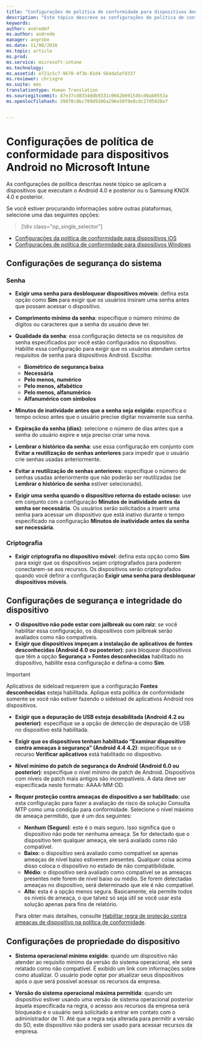 ```yaml
---
title: "Configurações de política de conformidade para dispositivos Android | Microsoft Intune"
description: "Este tópico descreve as configurações de política de conformidade de dispositivo Android."
keywords: 
author: andredm7
ms.author: andredm
manager: angrobe
ms.date: 11/08/2016
ms.topic: article
ms.prod: 
ms.service: microsoft-intune
ms.technology: 
ms.assetid: e721c5c7-9678-4f3b-81d4-564da5efd337
ms.reviewer: chrisgre
ms.suite: ems
translationtype: Human Translation
ms.sourcegitcommit: 87e37cd8334ddb9331c0662b691545cd0ab0553a
ms.openlocfilehash: 398f0c8bc789d9106a296e50f0e0cdc27d5920a7


---
```



# <a name="compliance-policy-settings-for-android-devices-in-microsoft-intune"></a>Configurações de política de conformidade para dispositivos Android no Microsoft Intune

As configurações de política descritas neste tópico se aplicam a dispositivos que executam o Android 4.0 e posterior ou o Samsung KNOX 4.0 e posterior.

Se você estiver procurando informações sobre outras plataformas, selecione uma das seguintes opções:
> [!div class="op_single_selector"]
- [Configurações da política de conformidade para dispositivos iOS](ios-compliance-policy-settings-in-microsoft-intune.md)
- [Configurações de política de conformidade para dispositivos Windows](windows-compliance-policy-settings-in-microsoft-intune.md)

## <a name="system-security-settings"></a>Configurações de segurança do sistema
### <a name="password"></a>Senha
- **Exigir uma senha para desbloquear dispositivos móveis**: defina esta opção como **Sim** para exigir que os usuários insiram uma senha antes que possam acessar o dispositivo.

-  **Comprimento mínimo da senha**: especifique o número mínimo de dígitos ou caracteres que a senha do usuário deve ter.

- **Qualidade da senha**: essa configuração detecta se os requisitos de senha especificados por você estão configurados no dispositivo. Habilite essa configuração para exigir que os usuários atendam certos requisitos de senha para dispositivos Android. Escolha:

  -   **Biométrico de segurança baixa**
  -   **Necessária**
  -   **Pelo menos, numérico**
  -   **Pelo menos, alfabético**
  -   **Pelo menos, alfanumérico**
  -   **Alfanumérico com símbolos**

- **Minutos de inatividade antes que a senha seja exigida:** especifica o tempo ocioso antes que o usuário precise digitar novamente sua senha.

- **Expiração da senha (dias)**: selecione o número de dias antes que a senha do usuário expire e seja preciso criar uma nova.

- **Lembrar o histórico da senha**: use essa configuração em conjunto com **Evitar a reutilização de senhas anteriores** para impedir que o usuário crie senhas usadas anteriormente.

- **Evitar a reutilização de senhas anteriores:** especifique o número de senhas usadas anteriormente que não poderão ser reutilizadas (se **Lembrar o histórico de senha** estiver selecionado).

- **Exigir uma senha quando o dispositivo retorna do estado ocioso:** use em conjunto com a configuração **Minutos de inatividade antes da senha ser necessária**. Os usuários serão solicitados a inserir uma senha para acessar um dispositivo que está inativo durante o tempo especificado na configuração **Minutos de inatividade antes da senha ser necessária**.

### <a name="encryption"></a>Criptografia
- **Exigir criptografia no dispositivo móvel**: defina esta opção como **Sim** para exigir que os dispositivos sejam criptografados para poderem conectarem-se aos recursos. Os dispositivos serão criptografados quando você definir a configuração **Exigir uma senha para desbloquear dispositivos móveis**.

## <a name="device-health-and-security-settings"></a>Configurações de segurança e integridade do dispositivo

- **O dispositivo não pode estar com jailbreak ou com raiz**: se você habilitar essa configuração, os dispositivos com jailbreak serão avaliados como não compatíveis.
- **Exigir que dispositivos impeçam a instalação de aplicativos de fontes desconhecidas (Android 4.0 ou posterior)**: para bloquear dispositivos que têm a opção **Segurança > Fontes desconhecidas** habilitado no dispositivo, habilite essa configuração e defina-a como **Sim**.  

>[!IMPORTANT]
>Aplicativos de sideload requerem que a configuração **Fontes desconhecidas** esteja habilitada. Aplique esta política de conformidade somente se você não estiver fazendo o sideload de aplicativos Android nos dispositivos.

- **Exigir que a depuração de USB esteja desabilitada (Android 4.2 ou posterior)**: especifique se a opção de detecção de depuração de USB no dispositivo está habilitada.
- **Exigir que os dispositivos tenham habilitado “Examinar dispositivo contra ameaças à segurança” (Android 4.4 4.2)**: especifique se o recurso **Verificar aplicativos** está habilitado no dispositivo.
- **Nível mínimo do patch de segurança do Android (Android 6.0 ou posterior)**: especifique o nível mínimo de patch de Android.  Dispositivos com níveis de patch mais antigos são incompatíveis. A data deve ser especificada neste formato: AAAA-MM-DD.
- **Requer proteção contra ameaças de dispositivo a ser habilitado**: use esta configuração para fazer a avaliação de risco da solução Consulta MTP como uma condição para conformidade. Selecione o nível máximo de ameaça permitido, que é um dos seguintes:

  - **Nenhum (Seguro)**: este é o mais seguro. Isso significa que o dispositivo não pode ter nenhuma ameaça. Se for detectado que o dispositivo tem qualquer ameaça, ele será avaliado como não compatível.
  - **Baixo**: o dispositivo será avaliado como compatível se apenas ameaças de nível baixo estiverem presentes. Qualquer coisa acima disso coloca o dispositivo no estado de não compatibilidade.
  - **Médio**: o dispositivo será avaliado como compatível se as ameaças presentes nele forem de nível baixo ou médio. Se forem detectadas ameaças no dispositivo, será determinado que ele é não compatível.
  - **Alto**: esta é a opção menos segura. Basicamente, ela permite todos os níveis de ameaça, o que talvez só seja útil se você usar esta solução apenas para fins de relatório.

  Para obter mais detalhes, consulte [Habilitar regra de proteção contra ameaças de dispositivo na política de conformidade](enable-device-threat-protection-rule-in-compliance-policy.md).

## <a name="device-property-settings"></a>Configurações de propriedade do dispositivo

- **Sistema operacional mínimo exigido**: quando um dispositivo não atender ao requisito mínimo da versão do sistema operacional, ele será relatado como não compatível.
  É exibido um link com informações sobre como atualizar. O usuário pode optar por atualizar seus dispositivos após o que será possível acessar os recursos da empresa.

- **Versão do sistema operacional máxima permitida**: quando um dispositivo estiver usando uma versão de sistema operacional posterior àquela especificada na regra, o acesso aos recursos da empresa será bloqueado e o usuário será solicitado a entrar em contato com o administrador de TI. Até que a regra seja alterada para permitir a versão do SO, este dispositivo não poderá ser usado para acessar recursos da empresa.



<!--HONumber=Dec16_HO2-->


